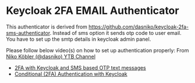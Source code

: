 # Keycloak 2FA EMAIL Authenticator

This authenticator is derived from https://github.com/dasniko/keycloak-2fa-sms-authenticator. 
Instead of sms option it sends otp code to user email. You have to set up the smtp details in keycloak admin panel.


Please follow below video(s) on how to set up authentication properly:
From [Niko Köbler (@dasniko) YTB Channel](https://www.youtube.com/channel/UCKesfkcJMKC3-EythSLBXBQ.)
- [2FA with Keycloak and SMS based OTP text messages](http://www.youtube.com/watch?v=GQi19817fFk)
- [Conditional (2FA) Authentication with Keycloak](http://www.youtube.com/watch?v=FHJ5WOx1es0)